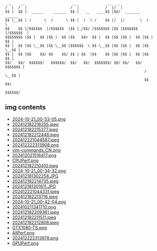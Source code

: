 
```
 __    __                      __              __  __                     
/  |  /  |                    /  |            /  |/  |                    
$$ |  $$ |  ______    ______  $$ |   __   ____$$ |$$/  _______    ______  
$$ |__$$ | /      \  /      \ $$ |  /  | /    $$ |/  |/       \  /      \ 
$$    $$ |/$$$$$$  |/$$$$$$  |$$ |_/$$/ /$$$$$$$ |$$ |$$$$$$$  |/$$$$$$  |
$$$$$$$$ |$$ |  $$ |$$ |  $$ |$$   $$<  $$ |  $$ |$$ |$$ |  $$ |$$ |  $$ |
$$ |  $$ |$$ \__$$ |$$ \__$$ |$$$$$$  \ $$ \__$$ |$$ |$$ |  $$ |$$ \__$$ |
$$ |  $$ |$$    $$/ $$    $$/ $$ | $$  |$$    $$ |$$ |$$ |  $$ |$$    $$ |
$$/   $$/  $$$$$$/   $$$$$$/  $$/   $$/  $$$$$$$/ $$/ $$/   $$/  $$$$$$$ |
                                                                /  \__$$ |
                                                                $$    $$/ 
                                                                 $$$$$$/  
```

## img contents

- [2024-10-21_00-53-05.png](img/2024-10-21_00-53-05.png)
- [202412182216355.jpeg](img/202412182216355.jpeg)
- [202412182215377.jpeg](img/202412182215377.jpeg)
- [202412182212448.jpeg](img/202412182212448.jpeg)
- [202412221044587.jpeg](img/202412221044587.jpeg)
- [202412222313908.png](img/202412222313908.png)
- [vim-commands_CN.png](img/vim-commands_CN.png)
- [202412021516417.png](img/202412021516417.png)
- [CPUPerf.png](img/CPUPerf.png)
- [202412182210410.jpeg](img/202412182210410.jpeg)
- [2024-10-21_00-34-32.png](img/2024-10-21_00-34-32.png)
- [202412181302258.JPG](img/202412181302258.JPG)
- [202412182214735.jpeg](img/202412182214735.jpeg)
- [202412181301611.JPG](img/202412181301611.JPG)
- [202412221044331.jpeg](img/202412221044331.jpeg)
- [202412182213716.jpeg](img/202412182213716.jpeg)
- [2024-10-21_00-42-04.png](img/2024-10-21_00-42-04.png)
- [202410211341710.png](img/202410211341710.png)
- [202412182209361.jpeg](img/202412182209361.jpeg)
- [202412182211511.jpeg](img/202412182211511.jpeg)
- [202412182212806.jpeg](img/202412182212806.jpeg)
- [GTX1080-TS.png](img/GTX1080-TS.png)
- [AllPerf.png](img/AllPerf.png)
- [202412222313978.png](img/202412222313978.png)
- [GPUPerf.png](img/GPUPerf.png)
